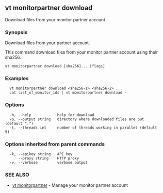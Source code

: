 ## vt monitorpartner download

Download files from your monitor partner account

### Synopsis

Download files from your partner account.

This command download files from your monitor partner account using their sha256.

```
vt monitorpartner download [sha256]... [flags]
```

### Examples

```
  vt monitorpartner download <sha256-1> <sha256-2> ...
  cat list_of_monitor_ids | vt monitorpartner download -
```

### Options

```
  -h, --help            help for download
  -o, --output string   directory where downloaded files are put (default ".")
  -t, --threads int     number of threads working in parallel (default 5)
```

### Options inherited from parent commands

```
  -k, --apikey string   API key
      --proxy string    HTTP proxy
  -v, --verbose         verbose output
```

### SEE ALSO

* [vt monitorpartner](vt_monitorpartner.md)	 - Manage your monitor partner account

